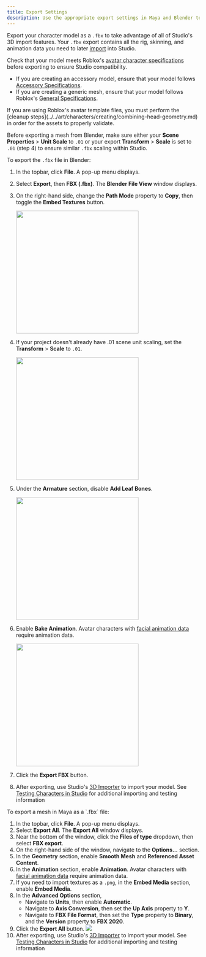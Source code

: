 ```yaml
---
title: Export Settings
description: Use the appropriate export settings in Maya and Blender to generate Studio-ready .fbx files.
---
```


Export your character model as a `.fbx` to take advantage of all of Studio's 3D import features. Your `.fbx` export contains all the rig, skinning, and animation data you need to later [import](../../art/modeling/3d-importer.md) into Studio.

Check that your model meets Roblox's [avatar character specifications](../../art/characters/specifications.md) before exporting to ensure Studio compatibility.

- If you are creating an accessory model, ensure that your model follows [Accessory Specifications](../../art/accessories/specifications.md).
- If you are creating a generic mesh, ensure that your model follows Roblox's [General Specifications](../../art/modeling/specifications.md).

<Alert severity = 'error'>
If you are using Roblox's avatar template files, you must perform the [cleanup steps](../../art/characters/creating/combining-head-geometry.md) in order for the assets to properly validate.
</Alert>

<Tabs>
  <TabItem label="Blender">

Before exporting a mesh from Blender, make sure either your **Scene Properties** > **Unit Scale** to `.01` or your export **Transform** > **Scale** is set to `.01` (step 4) to ensure similar `.fbx` scaling within Studio.

To export the `.fbx` file in Blender:

1. In the topbar, click **File**. A pop-up menu displays.
2. Select **Export**, then **FBX (.fbx)**. The **Blender File View** window displays.
3. On the right-hand side, change the **Path Mode** property to **Copy**, then toggle the **Embed Textures** button.

   <img src="../../assets/modeling/skinned-meshes/Blender-Export-Settings-1.png" width="320" />

4. If your project doesn't already have .01 scene unit scaling, set the **Transform** > **Scale** to `.01`.

   <img src="../../assets/modeling/skinned-meshes/Blender-Export-Settings-2.png" width="320" />

5. Under the **Armature** section, disable **Add Leaf Bones**.

   <img src="../../assets/modeling/skinned-meshes/Blender-Export-Settings-3.png" width="320" />

6. Enable **Bake Animation**. Avatar characters with [facial animation data](../../art/characters/facial-animation/index.md) require animation data.

   <img src="../../assets/modeling/skinned-meshes/Blender-Export-Settings-4.png" width="320" /> <br />

7. Click the **Export FBX** button.
8. After exporting, use Studio's [3D Importer](../../art/modeling/3d-importer.md) to import your model. See [Testing Characters in Studio](../../art/characters/testing/studio.md) for additional importing and testing information

</TabItem>
<TabItem label="Maya">
To export a mesh in Maya as a `.fbx` file:

1. In the topbar, click **File**. A pop-up menu displays.
2. Select **Export All**. The **Export All** window displays.
3. Near the bottom of the window, click the **Files of type** dropdown, then select **FBX export**.
4. On the right-hand side of the window, navigate to the **Options...** section.
5. In the **Geometry** section, enable **Smooth Mesh** and **Referenced Asset Content**.
6. In the **Animation** section, enable **Animation**. Avatar characters with [facial animation data](../../art/characters/facial-animation/index.md) require animation data.
7. If you need to import textures as a `.png`, in the **Embed Media** section, enable **Embed Media**.
8. In the **Advanced Options** section,
   - Navigate to **Units**, then enable **Automatic**.
   - Navigate to **Axis Conversion**, then set the **Up Axis** property to **Y**.
   - Navigate to **FBX File Format**, then set the **Type** property to **Binary**, and the **Version** property to **FBX 2020**.
9. Click the **Export All** button.
   <img src="../../assets/accessories/lc-requirements-maya-settings.png" />
10. After exporting, use Studio's [3D Importer](../../art/modeling/3d-importer.md) to import your model. See [Testing Characters in Studio](../../art/characters/testing/studio.md) for additional importing and testing information

</TabItem>
</Tabs>
